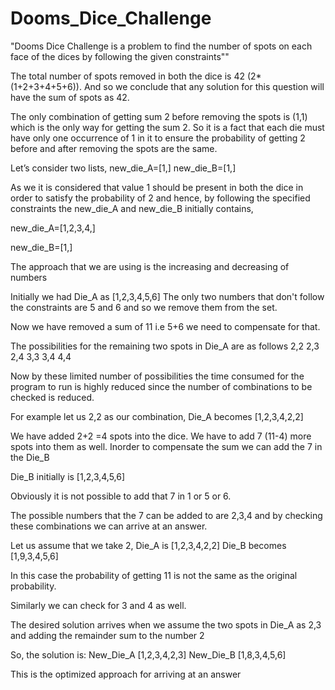 # Dooms_Dice_Challenge
"Dooms Dice Challenge is a problem to find the number of spots on each face of the dices by following the given constraints"" 

The total number of spots removed in both the dice is 42 (2*(1+2+3+4+5+6)).
And so we conclude that any solution for this question will have the sum of spots as 42.

The only combination of getting sum 2 before removing the spots is (1,1) which is the only way for getting the sum 2.
So it is a fact that each die must have only one occurrence of 1 in it to ensure the probability of getting 2 before and after removing the spots are the same. 

Let’s consider two lists,
new_die_A=[1,]
new_die_B=[1,]

As we it is considered that value 1 should be present in both the dice in order to satisfy the probability of 2 and hence, by following the specified constraints the new_die_A  and new_die_B initially contains,

new_die_A=[1,2,3,4,]
 
new_die_B=[1,]

The approach that we are using is the increasing and decreasing of numbers

Initially we had Die_A as [1,2,3,4,5,6]
The only two numbers that don't follow the constraints are 5 and 6 and so we remove them from the set.

Now we have removed a sum of 11 i.e 5+6 we need to compensate for that.

The possibilities for the remaining two spots in Die_A are as follows
2,2
2,3
2,4
3,3
3,4
4,4

Now by these limited number of possibilities the time consumed for the program to run is highly reduced since the number of combinations to be checked is reduced.

For example let us 2,2 as our combination,
Die_A becomes [1,2,3,4,2,2]

We have added 2+2 =4 spots into the dice. We have to add 7 (11-4) more spots into them as well.
Inorder to compensate the sum we can add the 7 in the Die_B 

Die_B initially is [1,2,3,4,5,6]

Obviously it is not possible to add that 7 in 1 or 5 or 6.

The possible numbers that the 7 can be added to are 2,3,4 and by checking these combinations we can arrive at an answer.


Let us assume that we take 2,
Die_A is [1,2,3,4,2,2]
Die_B becomes [1,9,3,4,5,6]

In this case the probability of getting 11 is not the same as the original probability.

Similarly we can check for 3 and 4 as well.

The desired solution arrives when we assume the two spots in Die_A as 2,3 and adding the remainder sum to the number 2

So, the solution is:
New_Die_A [1,2,3,4,2,3]
New_Die_B [1,8,3,4,5,6]

This is the optimized approach for arriving at an answer




